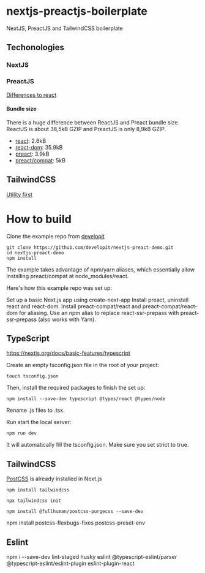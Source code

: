 # nextjs-preactjs-boilerplate
NextJS, PreactJS and TailwindCSS boilerplate

## Techonologies
### NextJS

### PreactJS
[Differences to react](https://preactjs.com/guide/v10/differences-to-react)

#### Bundle size
There is a huge difference between ReactJS and Preact bundle size. ReactJS is about 38,5kB GZIP and PreactJS is only 8,9kB GZIP.

- [react](https://bundlephobia.com/result?p=react@16.13.1): 2.6kB
- [react-dom](https://bundlephobia.com/result?p=react-dom@16.13.1): 35.9kB
- [preact](https://bundlephobia.com/result?p=preact@10.4.4): 3.9kB
- [preact/compat](https://bundlephobia.com/result?p=preact-compat@3.19.0): 5kB

## TailwindCSS
[Utility first](https://tailwindcss.com/docs/utility-first/)
                                   
# How to build 
Clone the example repo from [developit](https://github.com/developit/nextjs-preact-demo)

```shell script
git clone https://github.com/developit/nextjs-preact-demo.git
cd nextjs-preact-demo
npm install
```

The example takes advantage of npm/yarn aliases, which essentially allow installing preact/compat at node_modules/react.

Here's how this example repo was set up:

Set up a basic Next.js app using create-next-app
Install preact, uninstall react and react-dom.
Install preact-compat/react and preact-compat/react-dom for aliasing.
Use an npm alias to replace react-ssr-prepass with preact-ssr-prepass (also works with Yarn).

## TypeScript
https://nextjs.org/docs/basic-features/typescript

Create an empty tsconfig.json file in the root of your project:
```shell script
touch tsconfig.json
```

Then, install the required packages to finish the set up:
```shell script
npm install --save-dev typescript @types/react @types/node
```

Rename .js files to .tsx.

Run start the local server:
```shell script
npm run dev
```

It will automatically fill the tsconfig.json. Make sure you set strict to true.

## TailwindCSS
[PostCSS](https://nextjs.org/docs/advanced-features/customizing-postcss-config) is already installed in Next.js

`npm install tailwindcss`

`npx tailwindcss init`

`npm install @fullhuman/postcss-purgecss --save-dev`

npm install postcss-flexbugs-fixes postcss-preset-env

## Eslint
npm i --save-dev lint-staged husky eslint @typescript-eslint/parser @typescript-eslint/eslint-plugin eslint-plugin-react
